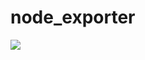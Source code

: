 # node_exporter
<a href="https://copr.fedorainfracloud.org/coprs/lattebank/prometheus/package/node_exporter/"><img src="https://copr.fedorainfracloud.org/coprs/lattebank/prometheus/package/node_exporter/status_image/last_build.png" /></a>
